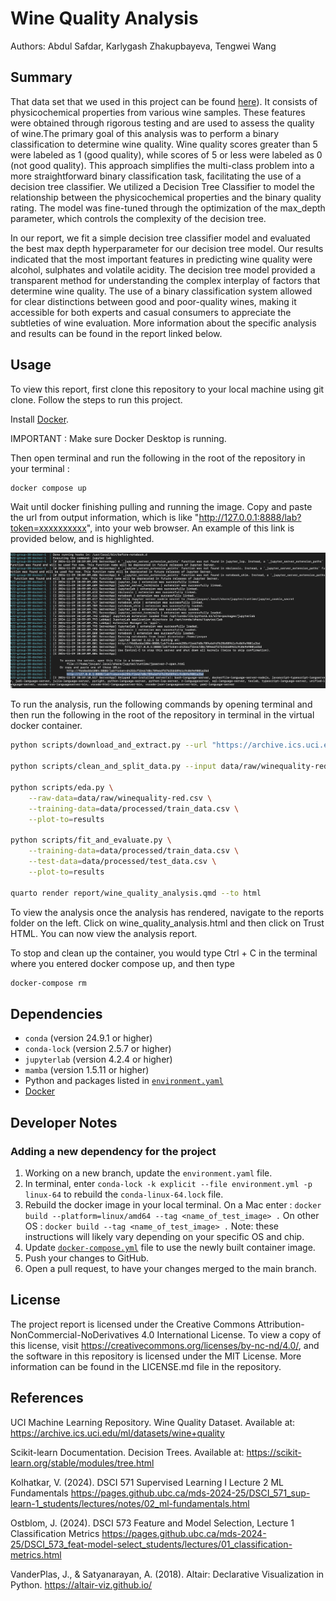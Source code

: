 # Wine Quality Analysis

Authors: Abdul Safdar, Karlygash Zhakupbayeva, Tengwei Wang

## Summary

That data set that we used in this project can be found [here](https://archive.ics.uci.edu/dataset/186/wine+quality)). It consists of physicochemical properties from various wine samples. These features were obtained through rigorous testing and are used to assess the quality of wine.The primary goal of this analysis was to perform a binary classification to determine wine quality. Wine quality scores greater than 5 were labeled as 1 (good quality), while scores of 5 or less were labeled as 0 (not good quality). This approach simplifies the multi-class problem into a more straightforward binary classification task, facilitating the use of a decision tree classifier. We utilized a Decision Tree Classifier to model the relationship between the physicochemical properties and the binary quality rating. The model was fine-tuned through the optimization of the max_depth parameter, which controls the complexity of the decision tree. 

In our report, we fit a simple decision tree classifier model and evaluated the best max depth hyperparameter for our decision tree model. Our results indicated that the most important features in predicting wine quality were alcohol, sulphates and volatile acidity. The decision tree model provided a transparent method for understanding the complex interplay of factors that determine wine quality. The use of a binary classification system allowed for clear distinctions between good and poor-quality wines, making it accessible for both experts and casual consumers to appreciate the subtleties of wine evaluation. More information about the specific analysis and results can be found in the report linked below.

## Usage

To view this report, first clone this repository to your local machine using git clone. Follow the steps to run this project.

Install [Docker](https://www.docker.com/get-started).

IMPORTANT : Make sure Docker Desktop is running.

Then open terminal and run the following in the root of the repository in your terminal :

``` bash
docker compose up
```

Wait until docker finishing pulling and running the image. Copy and paste the url from output information, which is like "<http://127.0.0.1:8888/lab?token=xxxxxxxxxx>", into your web browser. An example of this link is provided below, and is highlighted.

![Example Terminal Link to Enter into Browser Highlighted](img/terminal_docker_link_example_nov_29.png)

To run the analysis, run the following commands by opening terminal and then run the following in the root of the repository in terminal in the virtual docker container.

``` bash
python scripts/download_and_extract.py --url "https://archive.ics.uci.edu/static/public/186/wine+quality.zip" --output_dir data/raw

python scripts/clean_and_split_data.py --input data/raw/winequality-red.csv --output_dir data/processed 

python scripts/eda.py \
    --raw-data=data/raw/winequality-red.csv \
    --training-data=data/processed/train_data.csv \
    --plot-to=results

python scripts/fit_and_evaluate.py \
    --training-data=data/processed/train_data.csv \
    --test-data=data/processed/test_data.csv \
    --plot-to=results

quarto render report/wine_quality_analysis.qmd --to html
```

To view the analysis once the analysis has rendered, navigate to the reports folder on the left. Click on wine_quality_analysis.html and then click on Trust HTML. You can now view the analysis report.

To stop and clean up the container, you would type Ctrl + C in the terminal where you entered docker compose up, and then type

``` bash
docker-compose rm
```

## Dependencies

-   `conda` (version 24.9.1 or higher)
-   `conda-lock` (version 2.5.7 or higher)
-   `jupyterlab` (version 4.2.4 or higher)
-   `mamba` (version 1.5.11 or higher)
-   Python and packages listed in [`environment.yaml`](environment.yaml)
-   [Docker](https://www.docker.com/get-started)

## Developer Notes

### Adding a new dependency for the project

1)  Working on a new branch, update the `environment.yaml` file.
2)  In terminal, enter `conda-lock -k explicit --file environment.yml -p linux-64` to rebuild the `conda-linux-64.lock` file.
3)  Rebuild the docker image in your local terminal. On a Mac enter : `docker build --platform=linux/amd64 --tag <name_of_test_image> .` On other OS : `docker build --tag <name_of_test_image> .` Note: these instructions will likely vary depending on your specific OS and chip.
4)  Update [`docker-compose.yml`](docker-compose.yml) file to use the newly built container image.
5)  Push your changes to GitHub.
6)  Open a pull request, to have your changes merged to the main branch.

## License

The project report is licensed under the Creative Commons Attribution-NonCommercial-NoDerivatives 4.0 International License. To view a copy of this license, visit <https://creativecommons.org/licenses/by-nc-nd/4.0/>, and the software in this repository is licensed under the MIT License. More information can be found in the LICENSE.md file in the repository.

## References

UCI Machine Learning Repository. Wine Quality Dataset. Available at: <https://archive.ics.uci.edu/ml/datasets/wine+quality>

Scikit-learn Documentation. Decision Trees. Available at: <https://scikit-learn.org/stable/modules/tree.html>

Kolhatkar, V. (2024). DSCI 571 Supervised Learning I Lecture 2 ML Fundamentals <https://pages.github.ubc.ca/mds-2024-25/DSCI_571_sup-learn-1_students/lectures/notes/02_ml-fundamentals.html>

Ostblom, J. (2024). DSCI 573 Feature and Model Selection, Lecture 1 Classification Metrics <https://pages.github.ubc.ca/mds-2024-25/DSCI_573_feat-model-select_students/lectures/01_classification-metrics.html>

VanderPlas, J., & Satyanarayan, A. (2018). Altair: Declarative Visualization in Python. <https://altair-viz.github.io/>
